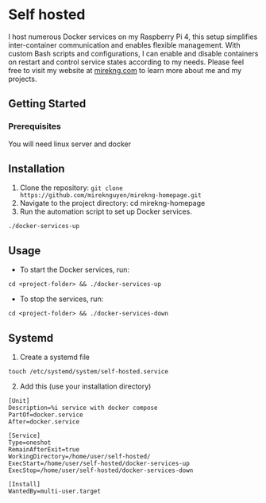# Self hosted
I host numerous Docker services on my Raspberry Pi 4, this setup simplifies inter-container communication and enables flexible management. With custom Bash scripts and configurations, I can enable and disable containers on restart and control service states according to my needs.
Please feel free to visit my website at [mirekng.com](https://mirekng.com/) to learn more about me and my projects.

## Getting Started

### Prerequisites

You will need linux server and docker

## Installation

1. Clone the repository: `git clone https://github.com/mireknguyen/mirekng-homepage.git`
2. Navigate to the project directory: cd mirekng-homepage
3. Run the automation script to set up Docker services.
```
./docker-services-up
```

## Usage

- To start the Docker services, run:
```
cd <project-folder> && ./docker-services-up
```
- To stop the services, run:
```
cd <project-folder> && ./docker-services-down
```

## Systemd

1. Create a systemd file
```
touch /etc/systemd/system/self-hosted.service
```

2. Add this (use your installation directory)
```
[Unit]
Description=%i service with docker compose
PartOf=docker.service
After=docker.service

[Service]
Type=oneshot
RemainAfterExit=true
WorkingDirectory=/home/user/self-hosted/
ExecStart=/home/user/self-hosted/docker-services-up
ExecStop=/home/user/self-hosted/docker-services-down

[Install]
WantedBy=multi-user.target
```
